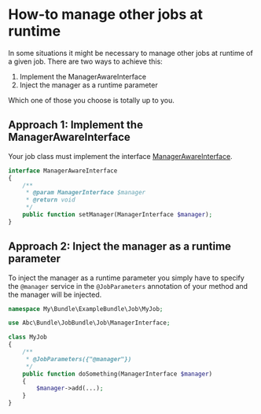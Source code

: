 How-to manage other jobs at runtime
===============================

In some situations it might be necessary to manage other jobs at runtime of a given job. There are two ways to achieve this:

1. Implement the ManagerAwareInterface
2. Inject the manager as a runtime parameter

Which one of those you choose is totally up to you.

## Approach 1: Implement the ManagerAwareInterface

Your job class must implement the interface [ManagerAwareInterface](../../Job/ManagerAwareInterface.php).

```php
interface ManagerAwareInterface
{
    /**
     * @param ManagerInterface $manager
     * @return void
     */
    public function setManager(ManagerInterface $manager);
}
```

## Approach 2: Inject the manager as a runtime parameter

To inject the manager as a runtime parameter you simply have to specify the `@manager` service in the `@JobParameters` annotation of your method and the manager will be injected.

```php
namespace My\Bundle\ExampleBundle\Job\MyJob;

use Abc\Bundle\JobBundle\Job\ManagerInterface;

class MyJob
{
    /**
     * @JobParameters({"@manager"})
     */
    public function doSomething(ManagerInterface $manager)
    {
        $manager->add(...);
    }
}
```